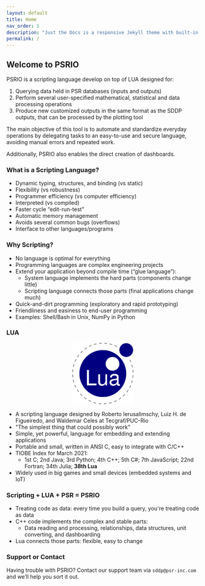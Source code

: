 ```yaml
---
layout: default
title: Home
nav_order: 1
description: "Just the Docs is a responsive Jekyll theme with built-in search that is easily customizable and hosted on GitHub Pages."
permalink: /
---
```


## Welcome to PSRIO

PSRIO is a scripting language develop on top of LUA designed for:
1. Querying data held in PSR databases (inputs and outputs)
2. Perform several user-specified mathematical, statistical and data processing operations
3. Produce new customized outputs in the same format as the SDDP outputs, that can be processed by the plotting tool

The main objective of this tool is to automate and standardize everyday operations by delegating tasks to an easy-to-use and secure language, avoiding manual errors and repeated work.

Additionally, PSRIO also enables the direct creation of dashboards.

### What is a Scripting Language?

- Dynamic typing, structures, and binding (vs static)
- Flexibility (vs robustness)
- Programmer efficiency (vs computer efficiency)
- Interpreted (vs compiled)
- Faster cycle “edit-run-test”
- Automatic memory management
- Avoids several common bugs (overflows)
- Interface to other languages/programs

### Why Scripting?

- No language is optimal for everything
- Programming languages are complex engineering projects
- Extend your application beyond compile time (“glue language”):
  - System language implements the hard parts (components change little)
  - Scripting language connects those parts (final applications change much)
- Quick-and-dirt programming (exploratory and rapid prototyping)
- Friendliness and easiness to end-user programming
- Examples: Shell/Bash in Unix, NumPy in Python

### LUA

<div style="text-align:center">
    <img src="images/lua.svg" width="160"/>
</div>

- A scripting language designed by Roberto Ierusalimschy, Luiz H. de Figueiredo, and Waldemar Celes at Tecgraf/PUC-Rio
- "The simplest thing that could possibly work"
- Simple, yet powerful, language for embedding and extending applications
- Portable and small, written in ANSI C, easy to integrate with C/C++
- TIOBE Index for March 2021:
  - 1st C; 2nd Java; 3rd Python; 4th C++; 5th C#; 7th JavaScript; 22nd Fortran; 34th Julia; **38th Lua**
- Widely used in big games and small devices (embedded systems and IoT)

### Scripting + LUA + PSR = PSRIO

- Treating code as data: every time you build a query, you're treating code as data
- C++ code implements the complex and stable parts:
  - Data reading and processing, relationships, data structures, unit converting, and dashboarding
- Lua connects those parts: flexible, easy to change

### Support or Contact

Having trouble with PSRIO? Contact our support team via `sddp@psr-inc.com` and we’ll help you sort it out.


 <!-- O processamento de dados de entrada e saída é uma etapa fundamental para a compreensão dos resultados, elaboração de estudos e encadeamento com outros modelos. As ferramentas tradicionalmente utilizadas como o Excel ou rotinas feitas sob medida para o processamento de arquivos específicos, além de trabalhosas, repetitivas e sujeitas a erro, possuem limitações relacionadas a escalabilidade devido ao aumento no volume de resultados originado da maior complexidade e detalhamento na representação dos modelos.
Para complementar o conjunto de ferramentas da PSR, foi desenvolvido o PSRIO. Ele é um interpretador de scripts Lua que permite manipular bases de dados da PSR (entrada e resultados) e realizar todas as operações matemáticas e cálculos de estatísticas necessários de forma rápida, customizável e extremamente amigável. Operações como a soma de agentes, média dos cenários, cálculo de percentis, conversão de unidades e diversas outras podem ser realizadas em menos poucas linhas de script, sem a preocupação com fórmulas ou programação de loops para leitura, processamento e escrita de arquivos. Os resultados são salvos no formato padrão e podem ser utilizados pelo graficador, para criação de dashboards, no Excel, diretamente em relatórios ou até mesmo como dado de entrada para outro modelo.
O PSRIO já está integrado aos principais modelos e interfaces da PSR, o que permite gerar resultados customizados automaticamente após a execução dos modelos no computador local ou no PSRCloud.
A apresentação será na tarde desta terça feira com discussão de exemplos e aplicações. Contamos com a sua presença! -->